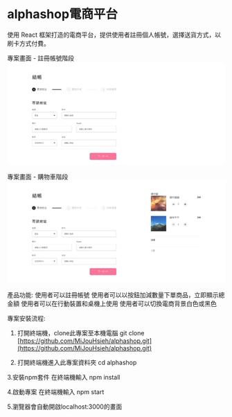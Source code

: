 # alphashop電商平台

使用 React 框架打造的電商平台，提供使用者註冊個人帳號，選擇送貨方式，以刷卡方式付費。

專案畫面 - 註冊帳號階段
![](public/screenshot-register0507.png)

專案畫面 - 購物車階段
![](public/screenshot-cart0507.png)

產品功能:
使用者可以註冊帳號
使用者可以以按鈕加減數量下單商品，立即顯示總金額
使用者可以在行動裝置和桌機上使用
使用者可以切換電商背景白色或黑色

專案安裝流程:

1. 打開終端機，clone此專案至本機電腦
git clone [https://github.com/MiJouHsieh/alphashop.git](https://github.com/MiJouHsieh/alphashop.git)

2. 打開終端機進入此專案資料夾
cd alphashop

3.安裝npm套件
在終端機輸入 npm install

4.啟動專案
在終端機輸入 npm start

5.瀏覽器會自動開啟localhost:3000的畫面

